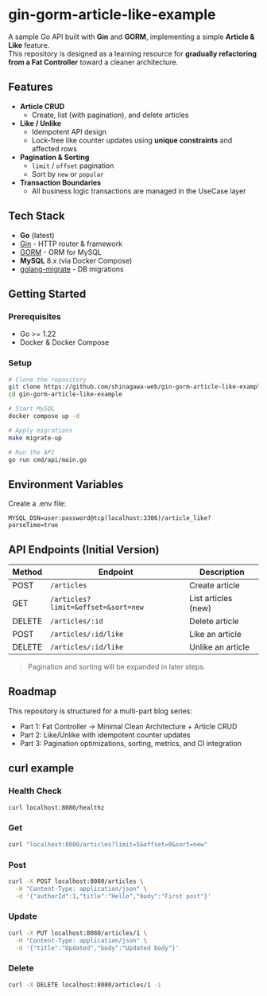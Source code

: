 # gin-gorm-article-like-example

A sample Go API built with **Gin** and **GORM**, implementing a simple **Article & Like** feature.  
This repository is designed as a learning resource for **gradually refactoring from a Fat Controller** toward a cleaner architecture.

## Features

- **Article CRUD**
  - Create, list (with pagination), and delete articles
- **Like / Unlike**
  - Idempotent API design
  - Lock-free like counter updates using **unique constraints** and affected rows
- **Pagination & Sorting**
  - `limit` / `offset` pagination
  - Sort by `new` or `popular`
- **Transaction Boundaries**
  - All business logic transactions are managed in the UseCase layer

## Tech Stack

- **Go** (latest)
- [Gin](https://github.com/gin-gonic/gin) - HTTP router & framework
- [GORM](https://gorm.io/) - ORM for MySQL
- **MySQL** 8.x (via Docker Compose)
- [golang-migrate](https://github.com/golang-migrate/migrate) - DB migrations

## Getting Started

### Prerequisites

- Go >= 1.22
- Docker & Docker Compose

### Setup

```bash
# Clone the repository
git clone https://github.com/shinagawa-web/gin-gorm-article-like-example
cd gin-gorm-article-like-example

# Start MySQL
docker compose up -d

# Apply migrations
make migrate-up

# Run the API
go run cmd/api/main.go
```

## Environment Variables
Create a .env file:

```.env
MYSQL_DSN=user:password@tcp(localhost:3306)/article_like?parseTime=true
```

## API Endpoints (Initial Version)

| Method | Endpoint                            | Description         |
| ------ | ----------------------------------- | ------------------- |
| POST   | `/articles`                         | Create article      |
| GET    | `/articles?limit=&offset=&sort=new` | List articles (new) |
| DELETE | `/articles/:id`                     | Delete article      |
| POST   | `/articles/:id/like`                | Like an article     |
| DELETE | `/articles/:id/like`                | Unlike an article   |

> Pagination and sorting will be expanded in later steps.


## Roadmap

This repository is structured for a multi-part blog series:

- Part 1: Fat Controller → Minimal Clean Architecture + Article CRUD
- Part 2: Like/Unlike with idempotent counter updates
- Part 3: Pagination optimizations, sorting, metrics, and CI integration

## curl example

### Health Check

```bash
curl localhost:8080/healthz
```

### Get

```bash
curl "localhost:8080/articles?limit=5&offset=0&sort=new"
```

### Post

```bash
curl -X POST localhost:8080/articles \
  -H "Content-Type: application/json" \
  -d '{"authorId":1,"title":"Hello","body":"First post"}'
```

### Update

```bash
curl -X PUT localhost:8080/articles/1 \
  -H "Content-Type: application/json" \
  -d '{"title":"Updated","body":"Updated body"}'
```

### Delete

```bash
curl -X DELETE localhost:8080/articles/1 -i
```
